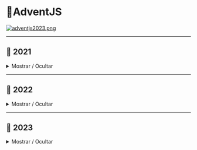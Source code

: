 # 🎄AdventJS

[![adventjs2023.png](https://i.postimg.cc/RFLBqJVZ/adventjs.png)](https://adventjs.dev)

---

## 📆 2021

<details close>

<summary>Mostrar / Ocultar</summary>

### Retos

| # | Reto                                                               |  Solucion                            |  Dificultad  |
|:-:|:------------------------------------------------------------------:|:------------------------------------:|:------------:|
| 01| [Contando ovejas para dormir](2021/challenge_01/README.md)         | [See](2021/challenge_01/solution.js) | Facil        |
| 02| [Ayuda al elfo a listar los regalos!](2021/challenge_02/README.md) | [See](2021/challenge_02/solution.js) | Facil        |

</details>

---

## 📆 2022

<details close>

<summary>Mostrar / Ocultar</summary>

### Retos

| # | Reto                                                                       |  Solucion                            |  Dificultad  |
|:-:|:--------------------------------------------------------------------------:|:------------------------------------:|:------------:|
| 01| [Automatizando envolver regalos para navidad](2022/challenge_01/README.md) | [See](2022/challenge_01/solution.js) | Facil        |
| 02| [Nadie quiere hacer horas extra](2022/challenge_02/README.md)              | [See](2022/challenge_02/solution.js) | Facil        |

</details>

---

## 📆 2023

<details close>

<summary>Mostrar / Ocultar</summary>

### Retos

| # | Reto                                                        |  Solucion                            |  Dificultad  |
|:-:|:-----------------------------------------------------------:|:------------------------------------:|:------------:|
| 01| [Primer regalo repetido!](2023/challenge_01/README.md)      | [See](2023/challenge_01/solution.js) | Facil        |
| 01| [Ponemos en marcha la fabrica](2023/challenge_02/README.md) | [See](2023/challenge_02/solution.js) | Facil        |

</details>
